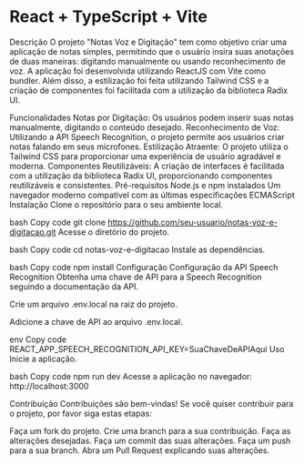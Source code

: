 # React + TypeScript + Vite


Descrição
O projeto "Notas Voz e Digitação" tem como objetivo criar uma aplicação de notas simples, permitindo que o usuário insira suas anotações de duas maneiras: digitando manualmente ou usando reconhecimento de voz. A aplicação foi desenvolvida utilizando ReactJS com Vite como bundler. Além disso, a estilização foi feita utilizando Tailwind CSS e a criação de componentes foi facilitada com a utilização da biblioteca Radix UI.

Funcionalidades
Notas por Digitação: Os usuários podem inserir suas notas manualmente, digitando o conteúdo desejado.
Reconhecimento de Voz: Utilizando a API Speech Recognition, o projeto permite aos usuários criar notas falando em seus microfones.
Estilização Atraente: O projeto utiliza o Tailwind CSS para proporcionar uma experiência de usuário agradável e moderna.
Componentes Reutilizáveis: A criação de interfaces é facilitada com a utilização da biblioteca Radix UI, proporcionando componentes reutilizáveis e consistentes.
Pré-requisitos
Node.js e npm instalados
Um navegador moderno compatível com as últimas especificações ECMAScript
Instalação
Clone o repositório para o seu ambiente local.

bash
Copy code
git clone https://github.com/seu-usuario/notas-voz-e-digitacao.git
Acesse o diretório do projeto.

bash
Copy code
cd notas-voz-e-digitacao
Instale as dependências.

bash
Copy code
npm install
Configuração
Configuração da API Speech Recognition
Obtenha uma chave de API para a Speech Recognition seguindo a documentação da API.

Crie um arquivo .env.local na raiz do projeto.

Adicione a chave de API ao arquivo .env.local.

env
Copy code
REACT_APP_SPEECH_RECOGNITION_API_KEY=SuaChaveDeAPIAqui
Uso
Inicie a aplicação.

bash
Copy code
npm run dev
Acesse a aplicação no navegador: http://localhost:3000

Contribuição
Contribuições são bem-vindas! Se você quiser contribuir para o projeto, por favor siga estas etapas:

Faça um fork do projeto.
Crie uma branch para a sua contribuição.
Faça as alterações desejadas.
Faça um commit das suas alterações.
Faça um push para a sua branch.
Abra um Pull Request explicando suas alterações.
